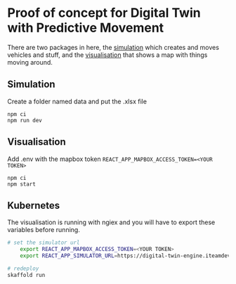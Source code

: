 # Proof of concept for Digital Twin with Predictive Movement

There are two packages in here, the [simulation](packages/simulation-engine) which creates and moves vehicles and stuff, and the [visualisation](packages/visualisation) that shows a map with things moving around.

## Simulation

Create a folder named data and put the .xlsx file

```
npm ci
npm run dev
```

## Visualisation

Add .env with the mapbox token `REACT_APP_MAPBOX_ACCESS_TOKEN=<YOUR TOKEN>`

```
npm ci
npm start
```

## Kubernetes

The visualisation is running with ngiex and you will have to export these variables before running.

```bash
# set the simulator url
    export REACT_APP_MAPBOX_ACCESS_TOKEN=<YOUR TOKEN>
    export REACT_APP_SIMULATOR_URL=https://digital-twin-engine.iteamdev.io
```

```bash
# redeploy
skaffold run
```
